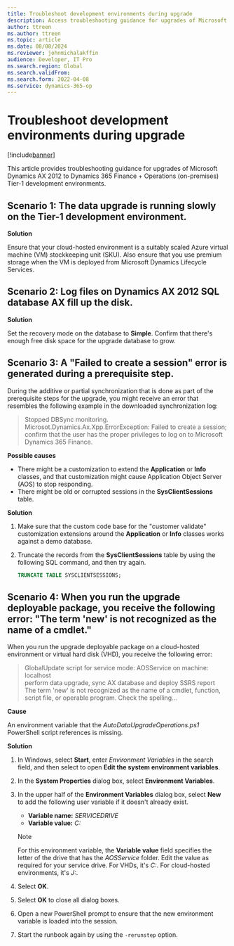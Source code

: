 ```yaml
---
title: Troubleshoot development environments during upgrade 
description: Access troubleshooting guidance for upgrades of Microsoft Dynamics AX 2012 to Dynamics 365 Finance + Operations (on-premises) Tier-1 development environments.
author: ttreen
ms.author: ttreen
ms.topic: article
ms.date: 08/08/2024
ms.reviewer: johnmichalakffin
audience: Developer, IT Pro
ms.search.region: Global
ms.search.validFrom: 
ms.search.form: 2022-04-08
ms.service: dynamics-365-op
---
```


# Troubleshoot development environments during upgrade

[!include[banner](../includes/banner.md)]

This article provides troubleshooting guidance for upgrades of Microsoft Dynamics AX 2012 to Dynamics 365 Finance + Operations (on-premises) Tier-1 development environments.

## Scenario 1: The data upgrade is running slowly on the Tier-1 development environment.

**Solution**

Ensure that your cloud-hosted environment is a suitably scaled Azure virtual machine (VM) stockkeeping unit (SKU). Also ensure that you use premium storage when the VM is deployed from Microsoft Dynamics Lifecycle Services.

## Scenario 2: Log files on Dynamics AX 2012 SQL database AX fill up the disk.

**Solution**

Set the recovery mode on the database to **Simple**. Confirm that there's enough free disk space for the upgrade database to grow.

## Scenario 3: A "Failed to create a session" error is generated during a prerequisite step.

During the additive or partial synchronization that is done as part of the prerequisite steps for the upgrade, you might receive an error that resembles the following example in the downloaded synchronization log:

> Stopped DBSync monitoring. Microsot.Dynamics.Ax.Xpp.ErrorException: Failed to create a session; confirm that the user has the proper privileges to log on to Microsoft Dynamics 365 Finance.

**Possible causes**

- There might be a customization to extend the **Application** or **Info** classes, and that customization might cause Application Object Server (AOS) to stop responding.
- There might be old or corrupted sessions in the **SysClientSessions** table.

**Solution**

1. Make sure that the custom code base for the "customer validate" customization extensions around the **Application** or **Info** classes works against a demo database.
2. Truncate the records from the **SysClientSessions** table by using the following SQL command, and then try again.

    ```SQL
    TRUNCATE TABLE SYSCLIENTSESSIONS;
    ```

## Scenario 4: When you run the upgrade deployable package, you receive the following error: "The term 'new' is not recognized as the name of a cmdlet."

When you run the upgrade deployable package on a cloud-hosted environment or virtual hard disk (VHD), you receive the following error:

> GlobalUpdate script for service mode: AOSService on machine: localhost  
> perform data upgrade, sync AX database and deploy SSRS report  
> The term 'new' is not recognized as the name of a cmdlet, function, script file, or operable program. Check the spelling...

**Cause**

An environment variable that the *AutoDataUpgradeOperations.ps1* PowerShell script references is missing.

**Solution**

1. In Windows, select **Start**, enter *Environment Variables* in the search field, and then select to open **Edit the system environment variables**.
2. In the **System Properties** dialog box, select **Environment Variables**.
3. In the upper half of the **Environment Variables** dialog box, select **New** to add the following user variable if it doesn't already exist.

    - **Variable name:** *SERVICEDRIVE*
    - **Variable value:** *C:*

    > [!NOTE]
    > For this environment variable, the **Variable value** field specifies the letter of the drive that has the *AOSService* folder. Edit the value as required for your service drive. For VHDs, it's *C:*. For cloud-hosted environments, it's *J:*.

4. Select **OK**.
5. Select **OK** to close all dialog boxes.
6. Open a new PowerShell prompt to ensure that the new environment variable is loaded into the session.
7. Start the runbook again by using the `-rerunstep` option.
